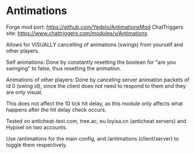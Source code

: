 # Antimations

Forge mod port: https://github.com/Yedelo/AntimationsMod
ChatTriggers site: https://www.chattriggers.com/modules/v/Antimations

Allows for VISUALLY cancelling of animations (swings) from yourself and other players.



Self animations: Done by constantly resetting the boolean for "are you swinging" to false, thus resetting the animation.

Animations of other players: Done by canceling server animation packets of id 0 (swing id), since the client does not need to respond to them and they are only visual.



This does not affect the 10 tick hit delay, as this module only affects what happens after the hit delay check occurs.

Tested on anticheat-test.com, tree.ac, eu.loyisa.cn (anticheat servers) and Hypixel on two accounts.

Use /antimations for the main config, and /antimations (client/server) to toggle them respectively.

